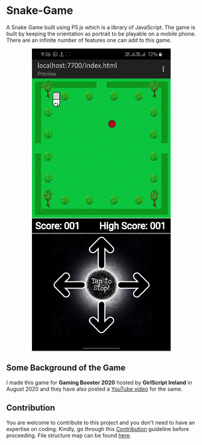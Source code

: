 # Snake-Game
A Snake Game built using P5.js which is a library of JavaScript. The game is built by keeping the orientation as portrait to be playable on a mobile phone. There are an infinite number of features one can add to this game.

<p align="center">
  <img width="368" height="800" src="Game.gif">
</p>

## Some Background of the Game
I made this game for **Gaming Booster 2020** hosted by **GirlScript Ireland** in August 2020 and they have also posted a [YouTube video](https://youtu.be/-MlAVoGSL1U) for the same.

## Contribution
You are welcome to contribute to this project and you don't need to have an expertise on coding. Kindly, go through this [Contribution](Contribution.md) guideline before proceeding.
File structure map can be found [here](https://app.codesee.io/maps/public/1bcdc620-23a1-11ec-a096-cfd59e99ca24).
